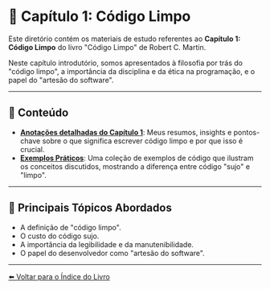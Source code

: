 # 📖 Capítulo 1: Código Limpo

Este diretório contém os materiais de estudo referentes ao **Capítulo 1: Código Limpo** do livro "Código Limpo" de Robert C. Martin.

Neste capítulo introdutório, somos apresentados à filosofia por trás do "código limpo", a importância da disciplina e da ética na programação, e o papel do "artesão do software".

---

## 📝 Conteúdo

* **[Anotações detalhadas do Capítulo 1](anotacoes.md)**: Meus resumos, insights e pontos-chave sobre o que significa escrever código limpo e por que isso é crucial.
* **[Exemplos Práticos](exemplo-pratico/)**: Uma coleção de exemplos de código que ilustram os conceitos discutidos, mostrando a diferença entre código "sujo" e "limpo".

---

## 🚀 Principais Tópicos Abordados

* A definição de "código limpo".
* O custo do código sujo.
* A importância da legibilidade e da manutenibilidade.
* O papel do desenvolvedor como "artesão do software".

---

[⬅️ Voltar para o Índice do Livro](../README.md)
